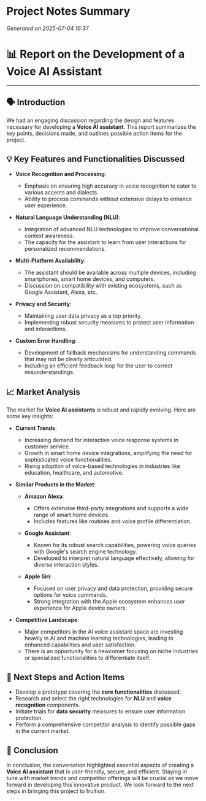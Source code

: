 # Project Notes Summary

*Generated on 2025-07-04 16:37*

# 📊 **Report on the Development of a Voice AI Assistant** 

---

## 🗣️ **Introduction**

We had an engaging discussion regarding the design and features necessary for developing a **Voice AI assistant**. This report summarizes the key points, decisions made, and outlines possible action items for the project. 

## 💡 **Key Features and Functionalities Discussed**

- **Voice Recognition and Processing**: 
  - Emphasis on ensuring high accuracy in voice recognition to cater to various accents and dialects.
  - Ability to process commands without extensive delays to enhance user experience. 

- **Natural Language Understanding (NLU)**: 
  - Integration of advanced NLU technologies to improve conversational context awareness.
  - The capacity for the assistant to learn from user interactions for personalized recommendations.

- **Multi-Platform Availability**: 
  - The assistant should be available across multiple devices, including smartphones, smart home devices, and computers.
  - Discussion on compatibility with existing ecosystems, such as Google Assistant, Alexa, etc.

- **Privacy and Security**:
  - Maintaining user data privacy as a top priority.
  - Implementing robust security measures to protect user information and interactions.

- **Custom Error Handling**: 
  - Development of fallback mechanisms for understanding commands that may not be clearly articulated.
  - Including an efficient feedback loop for the user to correct misunderstandings.

## 📈 **Market Analysis**

The market for **Voice AI assistants** is robust and rapidly evolving. Here are some key insights:

- **Current Trends**:
  - Increasing demand for interactive voice response systems in customer service.
  - Growth in smart home device integrations, amplifying the need for sophisticated voice functionalities.
  - Rising adoption of voice-based technologies in industries like education, healthcare, and automotive.

- **Similar Products in the Market**:
  - **Amazon Alexa**: 
    - Offers extensive third-party integrations and supports a wide range of smart home devices.
    - Includes features like routines and voice profile differentiation.

  - **Google Assistant**:
    - Known for its robust search capabilities, powering voice queries with Google's search engine technology.
    - Developed to interpret natural language effectively, allowing for diverse interaction styles.

  - **Apple Siri**:
    - Focused on user privacy and data protection, providing secure options for voice commands.
    - Strong integration with the Apple ecosystem enhances user experience for Apple device owners.

- **Competitive Landscape**:
  - Major competitors in the AI voice assistant space are investing heavily in AI and machine learning technologies, leading to enhanced capabilities and user satisfaction.
  - There is an opportunity for a newcomer focusing on niche industries or specialized functionalities to differentiate itself.

## 📅 **Next Steps and Action Items**

- Develop a prototype covering the **core functionalities** discussed.
- Research and select the right technologies for **NLU** and **voice recognition** components.
- Initiate trials for **data security** measures to ensure user information protection.
- Perform a comprehensive competitor analysis to identify possible gaps in the current market.

## 🏁 **Conclusion**

In conclusion, the conversation highlighted essential aspects of creating a **Voice AI assistant** that is user-friendly, secure, and efficient. Staying in tune with market trends and competitor offerings will be crucial as we move forward in developing this innovative product. We look forward to the next steps in bringing this project to fruition.